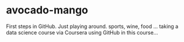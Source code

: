 # avocado-mango
First steps in GitHub. Just playing around.
sports, wine, food ...
taking a data science course via Coursera
using GitHub in this course...
